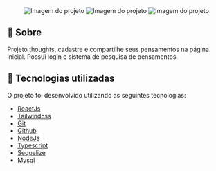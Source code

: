 <div style=' text-align:center'>
<img  title="Imagem do projeto" src="https://cdn.discordapp.com/attachments/982526022371119104/1107429056443580426/image.png" alt="Imagem do projeto"  />
<img  title="Imagem do projeto" src="https://cdn.discordapp.com/attachments/982526022371119104/1107429133778165821/image.png" alt="Imagem do projeto"  />
<img  title="Imagem do projeto" src="https://cdn.discordapp.com/attachments/982526022371119104/1107429236106604616/image.png" alt="Imagem do projeto"  />
</div>

## 📌 Sobre

Projeto thoughts, cadastre e compartilhe seus pensamentos na página inicial. Possui login e sistema de pesquisa de pensamentos.

## 🚀 Tecnologias utilizadas

O projeto foi desenvolvido utilizando as seguintes tecnologias:

- [ReactJs](https://pt-br.reactjs.org/)
- [Tailwindcss](https://tailwindcss.com/)
- [Git](https://git-scm.com/)
- [Github](https://github.com/)
- [NodeJs](https://nodejs.org/en)
- [Typescript](https://www.typescriptlang.org/)
- [Sequelize](https://sequelize.org/)
- [Mysql](https://www.mysql.com/)
